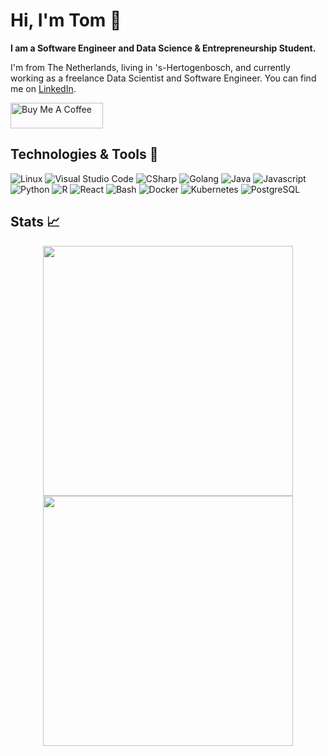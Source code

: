 # Hi, I'm Tom 👋

**I am a Software Engineer and Data Science & Entrepreneurship Student.**

I'm from The Netherlands, living in 's-Hertogenbosch, and currently working as a freelance Data Scientist and Software Engineer. You can find me on [LinkedIn](https://www.linkedin.com/in/tom-de-wildt/).

<a href="https://www.buymeacoffee.com/tomdewildt" target="_blank"><img src="https://cdn.buymeacoffee.com/buttons/v2/default-blue.png" alt="Buy Me A Coffee" style="height: 41px !important;width: 148px !important;" ></a>

## Technologies & Tools 🔧

![Linux](https://img.shields.io/badge/OS-Linux-informational?style=flat&logo=linux&logoColor=white&color=0396c7)
![Visual Studio Code](https://img.shields.io/badge/Editor-Visual_Studio_Code-informational?style=flat&logo=visual-studio-code&logoColor=white&color=0396c7)
![CSharp](https://img.shields.io/badge/Code-CSharp-informational?style=flat&logo=csharp&logoColor=white&color=0396c7)
![Golang](https://img.shields.io/badge/Code-Golang-informational?style=flat&logo=go&logoColor=white&color=0396c7)
![Java](https://img.shields.io/badge/Code-Java-informational?style=flat&logo=java&logoColor=white&color=0396c7)
![Javascript](https://img.shields.io/badge/Code-Javascript-informational?style=flat&logo=javascript&logoColor=white&color=0396c7)
![Python](https://img.shields.io/badge/Code-Python-informational?style=flat&logo=python&logoColor=white&color=0396c7)
![R](https://img.shields.io/badge/Code-R-informational?style=flat&logo=r&logoColor=white&color=0396c7)
![React](https://img.shields.io/badge/Code-React-informational?style=flat&logo=react&logoColor=white&color=0396c7)
![Bash](https://img.shields.io/badge/Shell-Bash-informational?style=flat&logo=gnu-bash&logoColor=white&color=0396c7)
![Docker](https://img.shields.io/badge/Tools-Docker-informational?style=flat&logo=docker&logoColor=white&color=0396c7)
![Kubernetes](https://img.shields.io/badge/Tools-Kubernetes-informational?style=flat&logo=kubernetes&logoColor=white&color=0396c7)
![PostgreSQL](https://img.shields.io/badge/Tools-PostgreSQL-informational?style=flat&logo=postgresql&logoColor=white&color=0396c7)

## Stats 📈

<div align="center">
  <img src="https://github-readme-stats.vercel.app/api?username=tomdewildt&theme=default&locale=en&show_icons=true&title_color=0396c7&text_color=151515&icon_color=0396c7&border_color=e4e2e2&bg_color=ffffff" width=400 />
  <img src="https://github-readme-streak-stats.herokuapp.com/?user=tomdewildt&theme=default&locale=en&currStreakNum=151515&currStreakLabel=0396c7&sideNums=151515&sideLabels=151515&dates=464646&fire=0396c7&ring=0396c7&stroke=e4e2e2&border=e4e2e2&background=ffffff" width=400 />
</div>
